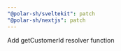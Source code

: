 ```yaml
---
"@polar-sh/sveltekit": patch
"@polar-sh/nextjs": patch
---
```


Add getCustomerId resolver function
